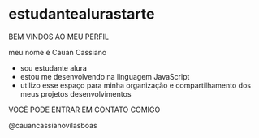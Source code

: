 # estudantealurastarte
BEM VINDOS AO MEU PERFIL

meu nome é Cauan Cassiano
- sou estudante alura
- estou me desenvolvendo na linguagem JavaScript
- utilizo esse espaço para minha organização e compartilhamento dos meus projetos desenvolvimentos


VOCÊ PODE ENTRAR EM CONTATO COMIGO

@cauancassianovilasboas
